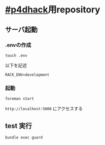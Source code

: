 # [#p4dhack](https://twitter.com/?q=#!/search/%23p4dhack)用repository


## サーバ起動

### .envの作成

```
touch .env
```

以下を記述

```
RACK_ENV=development
```

### 起動

```
foreman start
```

```http://localhost:5000``` にアクセスする


## test 実行

```
bundle exec guard
```
